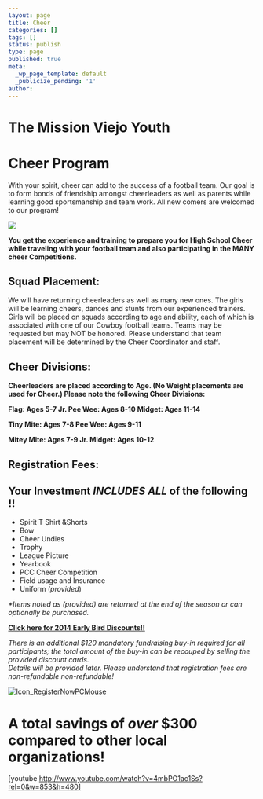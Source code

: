 ```yaml
---
layout: page
title: Cheer
categories: []
tags: []
status: publish
type: page
published: true
meta:
  _wp_page_template: default
  _publicize_pending: '1'
author: 
---
```

# **The Mission Viejo Youth**

# **Cheer Program**

With your spirit, cheer can add to the success of a football team. Our goal is to form bonds of friendship amongst cheerleaders as well as parents while learning good sportsmanship and team work. All new comers are welcomed to our program!

![](http://mvcowboysfootball.files.wordpress.com/2012/09/20130112-0309.jpg?w=675)

**You get the experience and training to prepare you for High School Cheer while traveling with your football team and also participating in the MANY cheer Competitions.**

## **Squad Placement:**

We will have returning cheerleaders as well as many new ones. The girls will be learning cheers, dances and stunts from our experienced trainers. Girls will be placed on squads according to age and ability, each of which is associated with one of our Cowboy football teams. Teams may be requested but may NOT be honored. Please understand that team placement will be determined by the Cheer Coordinator and staff.

## **Cheer Divisions:**

**Cheerleaders are placed according to Age. (No Weight placements are used for Cheer.) Please note the following Cheer Divisions:**

**Flag: Ages 5-7 Jr. Pee Wee: Ages 8-10 Midget: Ages 11-14**

**Tiny Mite: Ages 7-8 Pee Wee: Ages 9-11**

**Mitey Mite: Ages 7-9 Jr. Midget: Ages 10-12**

## **Registration Fees:**

## **Your Investment _INCLUDES ALL_ of the following !!**

  - Spirit T Shirt &Shorts
  - Bow
  - Cheer Undies
  - Trophy
  - League Picture
  - Yearbook
  - PCC Cheer Competition
  - Field usage and Insurance
  - Uniform (_provided_)

_\*Items noted as (provided) are returned at the end of the season or can optionally be purchased._

[**Click here for 2014 Early Bird Discounts!!**](http://wp.me/p2Koar-13E)

_There is an additional $120 mandatory fundraising buy-in required for all participants; the total amount of the buy-in can be recouped by selling the provided discount cards.  
Details will be provided later. Please understand that registration fees are non-refundable non-refundable!_

[![Icon_RegisterNowPCMouse](http://mvcowboysfootball.files.wordpress.com/2013/07/icon_registernowpcmouse.jpg)](https://mvjaac.sportssignup.com/)

# A total **savings of**  **_over_ $300** compared to other local organizations!

[youtube http://www.youtube.com/watch?v=4mbPO1ac1Ss?rel=0&w=853&h=480]

